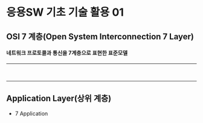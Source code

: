 응용SW 기초 기술 활용 01
=======================


## OSI 7 계층(Open System Interconnection 7 Layer)

#### 네트워크 프로토콜과 통신을 7계층으로 표현한 표준모델

<hr/>
<br/>
<hr/>

## Application Layer(상위 계층)
- 7 Application